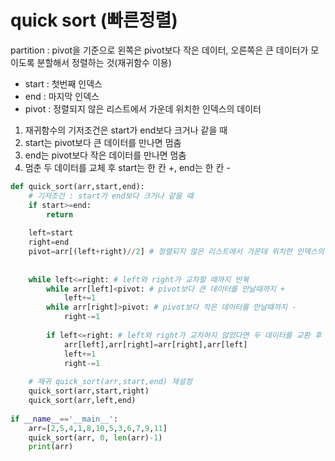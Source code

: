 # quick sort (빠른정렬)

partition : pivot을 기준으로 왼쪽은 pivot보다 작은 데이터, 오른쪽은 큰 데이터가 모이도록 분할해서 정렬하는 것(재귀함수 이용)

* start : 첫번째 인덱스
* end : 마지막 인덱스
* pivot : 정렬되지 않은 리스트에서 가운데 위치한 인덱스의 데이터

1. 재귀함수의 기저조건은 start가 end보다 크거나 같을 때
2. start는 pivot보다 큰 데이터를 만나면 멈춤
3. end는 pivot보다 작은 데이터를 만나면 멈춤
4. 멈춘 두 데이터를 교체 후 start는 한 칸 +, end는 한 칸 -

```python
def quick_sort(arr,start,end):
    # 기저조건 : start가 end보다 크거나 같을 때
    if start>=end:
        return
        
    left=start
    right=end
    pivot=arr[(left+right)//2] # 정렬되지 않은 리스트에서 가운데 위치한 인덱스의 '데이터'
    
    
    while left<=right: # left와 right가 교차할 때까지 반복
        while arr[left]<pivot: # pivot보다 큰 데이터를 만날때까지 +
            left+=1
        while arr[right]>pivot: # pivot보다 작은 데이터를 만날때까지 -
            right-=1
            
        if left<=right: # left와 right가 교차하지 않았다면 두 데이터를 교환 후 left는 +, right는 -
            arr[left],arr[right]=arr[right],arr[left]
            left+=1
            right-=1
            
    # 재귀 quick_sort(arr,start,end) 재설정
    quick_sort(arr,start,right)
    quick_sort(arr,left,end)
    
if __name__=='__main__':
    arr=[2,5,4,1,8,10,5,3,6,7,9,11]
    quick_sort(arr, 0, len(arr)-1)
    print(arr)
```
